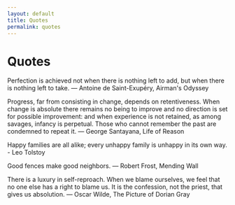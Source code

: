 ```yaml
---
layout: default
title: Quotes
permalink: quotes
---
```


# Quotes

Perfection is achieved not when there is nothing left to add, but when there is nothing left to take. ― Antoine de Saint-Exupéry, Airman's Odyssey

Progress, far from consisting in change, depends on retentiveness. When change is absolute there remains no being to improve and no direction is set for possible improvement: and when experience is not retained, as among savages, infancy is perpetual. Those who cannot remember the past are condemned to repeat it. ― George Santayana, Life of Reason

Happy families are all alike; every unhappy family is unhappy in its own way. - Leo Tolstoy

Good fences make good neighbors. ― Robert Frost, Mending Wall

There is a luxury in self-reproach. When we blame ourselves, we feel that no one else has a right to blame us. It is the confession, not the priest, that gives us absolution. ― Oscar Wilde, The Picture of Dorian Gray
